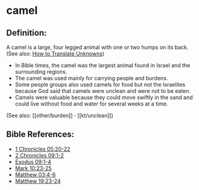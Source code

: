 # camel #

## Definition: ##

A camel is a large, four legged animal with one or two humps on its back.
(See also: [How to Translate Unknowns](en/ta-vol1/translate/man/translate-unknown))

* In Bible times, the camel was the largest animal found in Israel and the surrounding regions.
* The camel was used mainly for carrying people and burdens.
* Some people groups also used camels for food but not the Israelites because God said that camels were unclean and were not to be eaten.
* Camels were valuable because they could move swiftly in the sand and could live without food and water for several weeks at a time.

(See also: [[other/burden]] **·** [[kt/unclean]])

## Bible References: ##

* [1 Chronicles 05:20-22](en/tn/1ch/help/05/20)
* [2 Chronicles 09:1-2](en/tn/2ch/help/09/01)
* [Exodus 09:1-4](en/tn/exo/help/09/01)
* [Mark 10:23-25](en/tn/mrk/help/10/23)
* [Matthew 03:4-6](en/tn/mat/help/03/04)
* [Matthew 19:23-24](en/tn/mat/help/19/23)